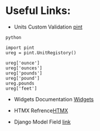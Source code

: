 # Useful Links:

+ Units Custom Validation [pint](https://pint.readthedocs.io/en/stable/)

```
python

import pint
ureg = pint.UnitRegistory()

ureg['ounce']
ureg['ounces']
ureg['pounds']
ureg['pound']
ureg.pounds
ureg['feet'] 

```

+ Widgets Documentation [Widgets](https://docs.djangoproject.com/en/4.0/ref/forms/widgets/)

+ HTMX Refrence[HTMX](https://htmx.org/)

+ Django Model Field [link](https://docs.djangoproject.com/en/4.0/ref/models/fields/)
